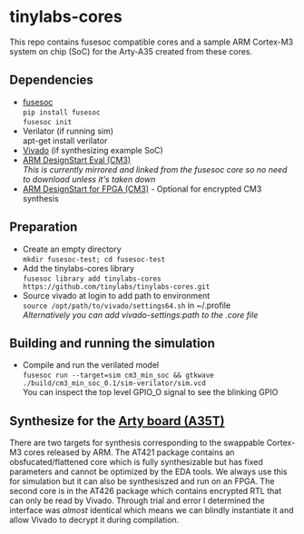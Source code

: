 # tinylabs-cores
This repo contains fusesoc compatible cores and a sample ARM Cortex-M3 system on chip (SoC) for the Arty-A35 created from these cores.
## Dependencies
* [fusesoc](https://fusesoc.readthedocs.io/en/rtd/tutorials/1-getting_started.html)\
`pip install fusesoc`\
`fusesoc init`
* Verilator (if running sim)\
apt-get install verilator
* [Vivado](https://www.xilinx.com/support/download.html) (if synthesizing example SoC)
* [ARM DesignStart Eval (CM3)](https://developer.arm.com/ip-products/designstart/eval)\
_This is currently mirrored and linked from the fusesoc core so no need to download unless it's taken down_
* [ARM DesignStart for FPGA (CM3)](https://developer.arm.com/ip-products/designstart/fpga) - Optional for encrypted CM3 synthesis
## Preparation
* Create an empty directory\
`mkdir fusesoc-test; cd fusesoc-test`
* Add the tinylabs-cores library\
`fusesoc library add tinylabs-cores https://github.com/tinylabs/tinylabs-cores.git`
* Source vivado at login to add path to environment\
`source /opt/path/to/vivado/settings64.sh` in ~/.profile\
_Alternatively you can add vivado-settings:path to the .core file_
## Building and running the simulation
* Compile and run the verilated model\
`fusesoc run --target=sim cm3_min_soc && gtkwave ./build/cm3_min_soc_0.1/sim-verilator/sim.vcd`\
You can inspect the top level GPIO_O signal to see the blinking GPIO
## Synthesize for the [Arty board (A35T)](https://www.xilinx.com/products/boards-and-kits/arty.html)
There are two targets for synthesis corresponding to the swappable Cortex-M3 cores released by ARM. The AT421 package contains an obsfucated/flattened core which is fully synthesizable but has fixed parameters and cannot be optimized by the EDA tools. We always use this for simulation but it can also be synthesiszed and run on an FPGA. The second core is in the AT426 package which contains encrypted RTL that can only be read by Vivado. Through trial and error I determined the interface was _almost_ identical which means we can blindly instantiate it and allow Vivado to decrypt it during compilation.
